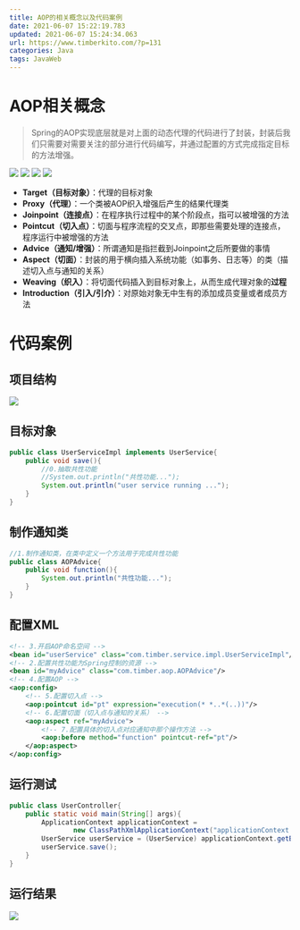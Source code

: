 ```yaml
---
title: AOP的相关概念以及代码案例
date: 2021-06-07 15:22:19.783
updated: 2021-06-07 15:24:34.063
url: https://www.timberkito.com/?p=131
categories: Java
tags: JavaWeb
---
```


# AOP相关概念

> Spring的AOP实现底层就是对上面的动态代理的代码进行了封装，封装后我们只需要对需要关注的部分进行代码编写，并通过配置的方式完成指定目标的方法增强。

![](https://timber.oss-cn-chengdu.aliyuncs.com/img/utool_up/1623042725264.png)
![](https://timber.oss-cn-chengdu.aliyuncs.com/img/utool_up/1623043852641.png)
![](https://timber.oss-cn-chengdu.aliyuncs.com/img/utool_up/1623043982204.png)
![](https://timber.oss-cn-chengdu.aliyuncs.com/img/utool_up/1623044331906.png)

- **Target（目标对象）**：代理的目标对象
- **Proxy（代理）**：一个类被AOP织入增强后产生的结果代理类
- **Joinpoint（连接点）**：在程序执行过程中的某个阶段点，指可以被增强的方法
- **Pointcut（切入点）**：切面与程序流程的交叉点，即那些需要处理的连接点，程序运行中被增强的方法
- **Advice（通知/增强）**：所谓通知是指拦截到Joinpoint之后所要做的事情
- **Aspect（切面）**：封装的用于横向插入系统功能（如事务、日志等）的类（描述切入点与通知的关系）
- **Weaving（织入）**：将切面代码插入到目标对象上，从而生成代理对象的**过程**
- **Introduction（引入/引介）**：对原始对象无中生有的添加成员变量或者成员方法

# 代码案例
## 项目结构
![](https://timber.oss-cn-chengdu.aliyuncs.com/img/utool_up/1623049417459.png)

## 目标对象

```java
public class UserServiceImpl implements UserService{
    public void save(){
        //0.抽取共性功能
        //System.out.println("共性功能...");
        System.out.println("user service running ...");
    }
}
```

## 制作通知类

```java
//1.制作通知类，在类中定义一个方法用于完成共性功能
public class AOPAdvice{
    public void function(){
        System.out.println("共性功能...");
    }
}
```

## 配置XML

```xml
<!-- 3.开启AOP命名空间 -->
<bean id="userService" class="com.timber.service.impl.UserServiceImpl"/>
<!-- 2.配置共性功能为Spring控制的资源 -->
<bean id="myAdvice" class="com.timber.aop.AOPAdvice"/>
<!-- 4.配置AOP -->
<aop:config>
    <!-- 5.配置切入点 -->
    <aop:pointcut id="pt" expression="execution(* *..*(..))"/>
    <!-- 6.配置切面（切入点与通知的关系） -->
    <aop:aspect ref="myAdvice">
        <!-- 7.配置具体的切入点对应通知中那个操作方法 -->
        <aop:before method="function" pointcut-ref="pt"/>
    </aop:aspect>
</aop:config>
```

## 运行测试

```java
public class UserController{
    public static void main(String[] args){
        ApplicationContext applicationContext =
                new ClassPathXmlApplicationContext("applicationContext.xml");
        UserService userService = (UserService) applicationContext.getBean("userService");
        userService.save();
    }
}
```

## 运行结果

![](https://timber.oss-cn-chengdu.aliyuncs.com/img/utool_up/1623050041870.png)